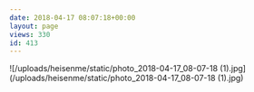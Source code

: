 ```yaml
---
date: 2018-04-17 08:07:18+00:00
layout: page
views: 330
id: 413
---
```




![/uploads/heisenme/static/photo_2018-04-17_08-07-18 (1).jpg](/uploads/heisenme/static/photo_2018-04-17_08-07-18 (1).jpg)
